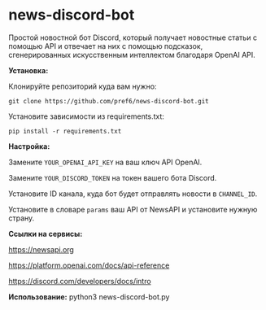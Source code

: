 # news-discord-bot
Простой новостной бот Discord, который получает новостные статьи с помощью API и отвечает на них с помощью подсказок, сгенерированных искусственным интеллектом благодаря OpenAI API.

**Установка:**

Клонируйте репозиторий куда вам нужно:
```
git clone https://github.com/pref6/news-discord-bot.git
```
Установите зависимости из requirements.txt:
```
pip install -r requirements.txt
```

**Настройка:**

Замените ```YOUR_OPENAI_API_KEY``` на ваш ключ API OpenAI.

Замените ```YOUR_DISCORD_TOKEN``` на токен вашего бота Discord.

Установите ID канала, куда бот будет отправлять новости в ```CHANNEL_ID```.

Установите в словаре ```params``` ваш API от NewsAPI и установите нужную страну.

**Ссылки на сервисы:**

https://newsapi.org

https://platform.openai.com/docs/api-reference

https://discord.com/developers/docs/intro

**Использование:**
python3 news-discord-bot.py
